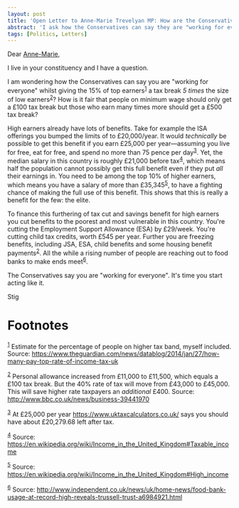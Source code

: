 ```yaml
---
layout: post
title: 'Open Letter to Anne-Marie Trevelyan MP: How are the Conservatives "working for everyone"?'
abstract: 'I ask how the Conservatives can say they are "working for everyone" whilst giving extra tax breaks and benefits to the 15% of top earners, and at the same time cutting benefits for the poor.'
tags: [Politics, Letters]
---
```


Dear [Anne-Marie](https://www.teamtrevelyan.co.uk/),

I live in your constituency and I have a question.

I am wondering how the Conservatives can say you are "working for
everyone" whilst giving the 15% of top earners<sup><a id="fnr.1" class="footref" href="#fn.1">1</a></sup> a tax break *5
times* the size of low earners<sup><a id="fnr.2" class="footref" href="#fn.2">2</a></sup>? How is it fair that people on
minimum wage should only get a £100 tax break but those who earn many
times more should get a £500 tax break?

High earners already have lots of benefits. Take for example the ISA
offerings you bumped the limits of to £20,000/year. It would
*technically* be possible to get this benefit if you earn £25,000 per
year&#x2014;assuming you live for free, eat for free, and spend no more
than 75 pence per day<sup><a id="fnr.3" class="footref" href="#fn.3">3</a></sup>. Yet, the median salary in this country is
roughly £21,000 before tax<sup><a id="fnr.4" class="footref" href="#fn.4">4</a></sup>, which means half the population
cannot possibly get this full benefit even if they put *all* their
earnings in. You need to be among the top 10% of higher earners, which
means you have a salary of more than £35,345<sup><a id="fnr.5" class="footref" href="#fn.5">5</a></sup>, to have a fighting
chance of making the full use of this benefit. This shows that this
is really a benefit for the few: the elite.

To finance this furthering of tax cut and savings benefit for high
earners you cut benefits to the poorest and most vulnerable in this
country. You're cutting the Employment Support Allowance (ESA) by
£29/week. You're cutting child tax credits, worth £545 per year.
Further you are freezing benefits, including JSA, ESA, child benefits
and some housing benefit payments<sup><a id="fnr.2.100" class="footref" href="#fn.2">2</a></sup>. All the while a rising number
of people are reaching out to food banks to make ends meet<sup><a id="fnr.6" class="footref" href="#fn.6">6</a></sup>.

The Conservatives say you are "working for everyone". It's time you
start acting like it.

Stig


# Footnotes

<sup><a id="fn.1" href="#fnr.1">1</a></sup> Estimate for the percentage of people on higher tax band,
myself included. Source:
<https://www.theguardian.com/news/datablog/2014/jan/27/how-many-pay-top-rate-of-income-tax-uk>

<sup><a id="fn.2" href="#fnr.2">2</a></sup> Personal allowance increased from £11,000 to £11,500, which
equals a £100 tax break. But the 40% rate of tax will move from
£43,000 to £45,000. This will save higher rate taxpayers an *additional*
£400. Source: <http://www.bbc.co.uk/news/business-39441970>

<sup><a id="fn.3" href="#fnr.3">3</a></sup> At £25,000 per year <https://www.uktaxcalculators.co.uk/> says
you should have about £20,279.68 left after tax.

<sup><a id="fn.4" href="#fnr.4">4</a></sup> Source: <https://en.wikipedia.org/wiki/Income_in_the_United_Kingdom#Taxable_income>

<sup><a id="fn.5" href="#fnr.5">5</a></sup> Source: <https://en.wikipedia.org/wiki/Income_in_the_United_Kingdom#High_income>

<sup><a id="fn.6" href="#fnr.6">6</a></sup> Source:
<http://www.independent.co.uk/news/uk/home-news/food-bank-usage-at-record-high-reveals-trussell-trust-a6984921.html>
